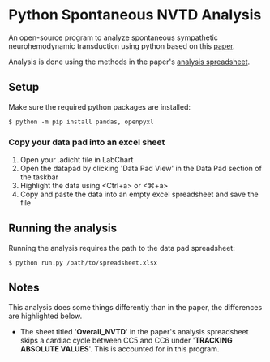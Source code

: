 # Python Spontaneous NVTD Analysis
An open-source program to analyze spontaneous sympathetic neurohemodynamic transduction using python based on this [paper](https://pubmed.ncbi.nlm.nih.gov/33596745/).

Analysis is done using the methods in the paper's [analysis spreadsheet](https://doi.org/10.6084/m9.figshare.13692139).

## Setup
Make sure the required python packages are installed:

    $ python -m pip install pandas, openpyxl

### Copy your data pad into an excel sheet
1. Open your .adicht file in LabChart
2. Open the datapad by clicking 'Data Pad View' in the Data Pad section of the taskbar
3. Highlight the data using <Ctrl+a> or <⌘+a>
4. Copy and paste the data into an empty excel spreadsheet and save the file
   
## Running the analysis
Running the analysis requires the path to the data pad spreadsheet:

    $ python run.py /path/to/spreadsheet.xlsx

## Notes
This analysis does some things differently than in the paper, the differences are highlighted below.

- The sheet titled '**Overall_NVTD**' in the paper's analysis spreadsheet skips a cardiac cycle between CC5 and CC6 under '**TRACKING ABSOLUTE VALUES**'. This is accounted for in this program.